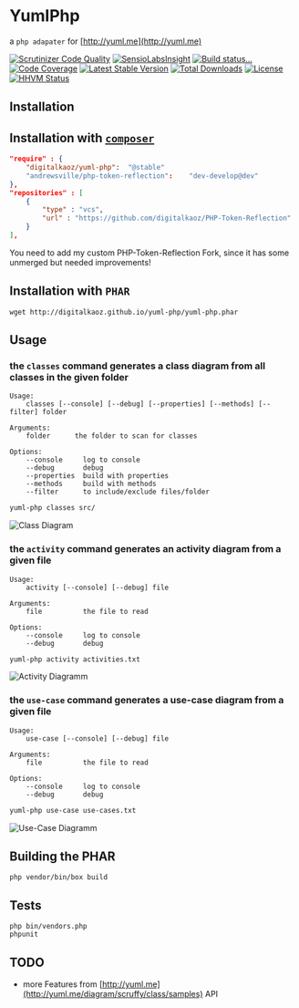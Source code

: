 YumlPhp
=======

a `php adapater` for [http://yuml.me](http://yuml.me)

[![Scrutinizer Code Quality](https://scrutinizer-ci.com/g/digitalkaoz/yuml-php/badges/quality-score.png?b=master)](https://scrutinizer-ci.com/g/digitalkaoz/yuml-php/?branch=master)
[![SensioLabsInsight](https://insight.sensiolabs.com/projects/9d3914c2-0636-4d7c-a560-dfea413baa93/mini.png)](https://insight.sensiolabs.com/projects/09d510ab-7d2e-4ea2-8a94-2a37b9121603)
[![Build status...](https://secure.travis-ci.org/digitalkaoz/yuml-php.png)](http://travis-ci.org/digitalkaoz/yuml-php)
[![Code Coverage](https://scrutinizer-ci.com/g/digitalkaoz/yuml-php/badges/coverage.png?b=master)](https://scrutinizer-ci.com/g/digitalkaoz/yuml-php/?branch=master)
[![Latest Stable Version](https://poser.pugx.org/digitalkaoz/yuml-php/version.svg)](https://packagist.org/packages/digitalkaoz/yuml-php)
[![Total Downloads](https://poser.pugx.org/digitalkaoz/yuml-php/downloads.svg)](https://packagist.org/packages/digitalkaoz/yuml-php)
[![License](https://poser.pugx.org/digitalkaoz/yuml-php/license.svg)](https://packagist.org/packages/digitalkaoz/yuml-php)
[![HHVM Status](http://hhvm.h4cc.de/badge/digitalkaoz/yuml-php.png)](http://hhvm.h4cc.de/package/digitalkaoz/yuml-php)

Installation
------------

## Installation with [`composer`](https://github.com/composer/composer.git)


``` json
"require" : {
    "digitalkaoz/yuml-php":  "@stable"
    "andrewsville/php-token-reflection":    "dev-develop@dev"
},
"repositories" : [
    {
        "type" : "vcs",
        "url" : "https://github.com/digitalkaoz/PHP-Token-Reflection"
    }
],

```

You need to add my custom PHP-Token-Reflection Fork, since it has some unmerged but needed improvements!

## Installation with `PHAR`

    wget http://digitalkaoz.github.io/yuml-php/yuml-php.phar

Usage
-----

### the `classes` command generates a class diagram from all classes in the given folder

    Usage:
        classes [--console] [--debug] [--properties] [--methods] [--filter] folder

    Arguments:
        folder      the folder to scan for classes

    Options:
        --console     log to console
        --debug       debug
        --properties  build with properties
        --methods     build with methods
        --filter      to include/exclude files/folder

```sh
yuml-php classes src/
```

![Class Diagram](http://digitalkaoz.github.io/yuml-php/examples/classes_01.png)

### the `activity` command generates an activity diagram from a given file

    Usage:
        activity [--console] [--debug] file

    Arguments:
        file          the file to read

    Options:
        --console     log to console
        --debug       debug


```sh
yuml-php activity activities.txt
```

![Activity Diagramm](http://digitalkaoz.github.io/yuml-php/examples/activity_01.png)

### the `use-case` command generates a use-case diagram from a given file

    Usage:
        use-case [--console] [--debug] file

    Arguments:
        file          the file to read

    Options:
        --console     log to console
        --debug       debug


```sh
yuml-php use-case use-cases.txt
```

![Use-Case Diagramm](http://digitalkaoz.github.io/yuml-php/examples/usecase-01.png)

Building the PHAR
-----------------

    php vendor/bin/box build

Tests
-----

    php bin/vendors.php
    phpunit


TODO
----

* more Features from [http://yuml.me](http://yuml.me/diagram/scruffy/class/samples) API
